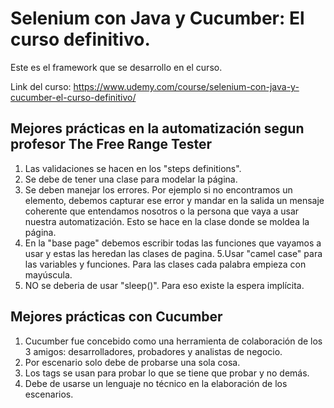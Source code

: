 # Selenium con Java y Cucumber: El curso definitivo.

Este es el framework que se desarrollo en el curso.

Link del curso: https://www.udemy.com/course/selenium-con-java-y-cucumber-el-curso-definitivo/

## Mejores prácticas en la automatización segun profesor The Free Range Tester

1. Las validaciones se hacen en los "steps definitions".
2. Se debe de tener una clase para modelar la página.
3. Se deben manejar los errores. Por ejemplo si no encontramos un elemento, debemos capturar ese error y mandar en la salida un mensaje coherente que entendamos nosotros o la persona que vaya a usar nuestra automatización. Esto se hace en la clase donde se moldea la página.
4. En la "base page" debemos escribir todas las funciones que vayamos a usar y estas las heredan las clases de pagina.
5.Usar "camel case" para las variables y funciones. Para las clases cada palabra empieza con mayúscula.
6. NO se deberia de usar "sleep()". Para eso existe la espera implícita.

## Mejores prácticas con Cucumber

1. Cucumber fue concebido como una herramienta de colaboración de los 3 amigos: desarrolladores, probadores y analistas de negocio.
2. Por escenario solo debe de probarse una sola cosa.
3. Los tags se usan para probar lo que se tiene que probar y no demás.
4. Debe de usarse un lenguaje no técnico en la elaboración de los escenarios.
